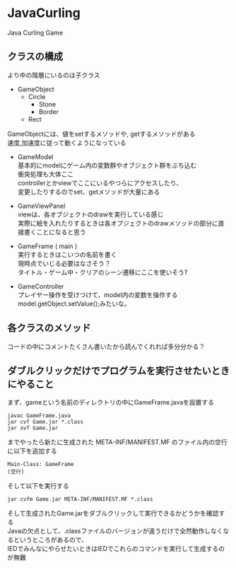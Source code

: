 # JavaCurling  
Java Curling Game  
  
## クラスの構成  
より中の階層にいるのは子クラス  
- GameObject  
  - Circle  
    - Stone  
    - Border  
  - Rect  
  
GameObjectには、値をsetするメソッドや, getするメソッドがある  
速度,加速度に従って動くようになっている  
  
- GameModel  
基本的にmodelにゲーム内の変数群やオブジェクト群をぶち込む  
衝突処理も大体ここ  
controllerとかviewでここにいるやつらにアクセスしたり、  
変更したりするのでset、getメソッドが大量にある  
  
- GameViewPanel  
viewは、各オブジェクトのdrawを実行している感じ  
実際に絵を入れたりするときは各オブジェクトのdrawメソッドの部分に直接書くことになると思う
  
- GameFrame ( main )  
実行するときはこいつの名前を書く  
現時点でいじる必要はなさそう？  
タイトル・ゲーム中・クリアのシーン遷移にここを使いそう?  
  
- GameController  
プレイヤー操作を受けつけて、model内の変数を操作する  
model.getObject.setValue();みたいな。  
  
## 各クラスのメソッド
コードの中にコメントたくさん書いたから読んでくれれば多分分かる？  
  
## ダブルクリックだけでプログラムを実行させたいときにやること
  
まず、gameという名前のディレクトリの中にGameFrame.javaを設置する  
  
```
javac GameFrame.java
jar cvf Game.jar *.class
jar xvf Game.jar
```
  
までやったら新たに生成された META-INF/MANIFEST.MF のファイル内の空行に以下を追加する  
  
```
Main-Class: GameFrame
(空行)
```
  
そして以下を実行する  
  
```
jar cvfm Game.jar META-INF/MANIFEST.MF *.class
```
  
そして生成されたGame.jarをダブルクリックして実行できるかどうかを確認する  
Javaの欠点として、.classファイルのバージョンが違うだけで全然動作しなくなるというところがあるので、  
IEDでみんなにやらせたいときはIEDでこれらのコマンドを実行して生成するのが無難
  
